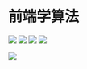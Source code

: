 # 前端学算法



![](/algorithm/head.jpeg)
![](/algorithm/intro.png)
![](/algorithm/arch.png)
![](/algorithm/all.png)


![](https://visitor-badge.glitch.me/badge?page_id=shengxinjing.algorithm)
